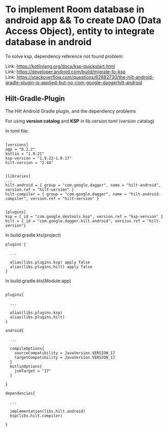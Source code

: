 # To implement Room database in android app && To create DAO (Data Access Object), entity to integrate database in android

To solve ksp, dependency reference not found problem: 

Link: https://kotlinlang.org/docs/ksp-quickstart.html
<br/> Link: https://developer.android.com/build/migrate-to-ksp
<br/> Link: https://stackoverflow.com/questions/62882730/the-hilt-android-gradle-plugin-is-applied-but-no-com-google-daggerhilt-android

## Hilt-Gradle-Plugin
The Hilt Android Gradle plugin, and the dependency problems


For using **version catalog** and **KSP** in lib.version.toml (version catalog)

In toml file:
```

[versions]
agp = "8.2.2"
kotlin = "1.9.21"
ksp-version = "1.9.22-1.0.17"
hilt-version = "2.44"


[libraries]
...
hilt-android = { group = "com.google.dagger", name = "hilt-android", version.ref = "hilt-version" }
hilt-compiler = { group = "com.google.dagger", name = "hilt-android-compiler", version.ref = "hilt-version" }


[plugins]
ksp = { id = "com.google.devtools.ksp", version.ref = "ksp-version" }
hilt = { id = "com.google.dagger.hilt.android", version.ref = "hilt-version"}

```

In build.gradle.kts(project)
```
plugins {

  ...

  alias(libs.plugins.ksp) apply false
  alias(libs.plugins.hilt) apply false
}
```

In build.gradle.kts(Module:app)
```

plugins{

  ...

  alias(libs.plugins.ksp)
  alias(libs.plugins.hilt)
}

android{

  ...

  compileOptions{
    sourceCompatibility = JavaVersion.VERSION_17
    targetCompatibility = JavaVersion.VERSION_17
  }
  kotlinOptions{
    jvmTarget = "17"
  }

}

dependencies{

  ...

  implementation(libs.hilt.android)
  ksp(libs.hilt.compiler)

}
```
